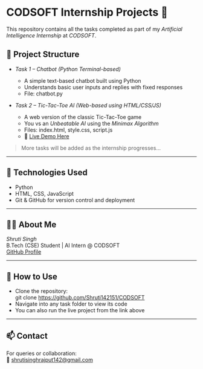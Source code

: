 # CODSOFT Internship Projects 💼

This repository contains all the tasks completed as part of my *Artificial Intelligence Internship* at *CODSOFT*.

## 📁 Project Structure

- *Task 1 – Chatbot (Python Terminal-based)*
  - A simple text-based chatbot built using Python
  - Understands basic user inputs and replies with fixed responses
  - File: chatbot.py

- *Task 2 – Tic-Tac-Toe AI (Web-based using HTML/CSS/JS)*
  - A web version of the classic Tic-Tac-Toe game
  - You vs an *Unbeatable AI* using the *Minimax Algorithm*
  - Files: index.html, style.css, script.js
  - 🔗 [Live Demo Here](https://shruti142151.github.io/CODSOFT/Task2/)

> More tasks will be added as the internship progresses...

---

## 🔧 Technologies Used

- Python
- HTML, CSS, JavaScript
- Git & GitHub for version control and deployment

---

## 🙋‍♀ About Me

*Shruti Singh*  
B.Tech (CSE) Student | AI Intern @ CODSOFT  
[GitHub Profile](https://github.com/Shruti142151)

---

## 📌 How to Use

- Clone the repository:  
  git clone https://github.com/Shruti142151/CODSOFT
- Navigate into any task folder to view its code
- You can also run the live project from the link above

---

## 📫 Contact

For queries or collaboration:  
📧 shrutisinghrajput142@gmail.com 
